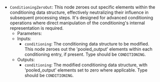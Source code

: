 - `ConditioningZeroOut`: This node zeroes out specific elements within the conditioning data structure, effectively neutralizing their influence in subsequent processing steps. It's designed for advanced conditioning operations where direct manipulation of the conditioning's internal representation is required.
    - Parameters:
    - Inputs:
        - `conditioning`: The conditioning data structure to be modified. This node zeroes out the 'pooled_output' elements within each conditioning entry, if present. Type should be `CONDITIONING`.
    - Outputs:
        - `conditioning`: The modified conditioning data structure, with 'pooled_output' elements set to zero where applicable. Type should be `CONDITIONING`.
